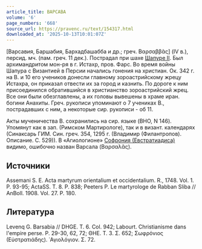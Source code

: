 ```yaml
---
article_title: ВАРСАВА
volume: '6'
page_numbers: '668'
source_url: https://pravenc.ru/text/154317.html
downloaded_at: '2025-10-13T10:01:07Z'
---
```


[Варсавия, Баршабия, Бархадбашабба и др.; греч. Βαρσαββᾶς]
(IV в.), персид. мч. (пам. греч. 11 дек.). Пострадал при шахе [Шапуре II](<https://pravenc.ru/text/Шапур II.html>). Был архимандритом мон-ря в г. Истахр, пров. Фарс. Во время войны Шапура с Византией в Персии начались гонения на христиан. Ок. 342 г. на В. и 10 его учеников донесли главному зороастрийскому жрецу Истахра, он приказал отвести их за город и казнить. По дороге к ним присоединился обратившийся в христианство зороастрийский жрец. Все они были обезглавлены, а их головы вывешены в храме иран. богини Анахиты. Греч. рукописи упоминают о 7 учениках В., пострадавших с ним, а некоторые сир. рукописи - об 11.

Акты мученичества В. сохранились на сир. языке (BHO, N 146). Упомянут как в зап. (Римском Мартирологе), так и в визант. календарях (Синаксарь ГИМ. Син. греч. 354, 1295 г. (Владимир (Филантропов). Описание. С. 529)). В «Агиологионе» [Софрония (Евстратиадиса)](<https://pravenc.ru/text/Софрония (Евстратиадиса).html>) видимо, ошибочно назван Варсала (Βαρσαλᾶς).

## Источники

Assemani S. E. Acta martyrum orientalium et occidentalium. R., 1748. Vol. 1. P. 93-95; ActaSS. T. 8. P. 838; Peeters P. Le martyrologe de Rabban Sliba // AnBoll. 1908. Vol. 27. P. 180.

## Литература

Levenq G. Barsabia // DHGE. T. 6. Col. 942; Labourt. Christianisme dans l'empire perse. P. 29-30, 62, 72; ΘΗΕ. Τ. 3. Σ. 652; Σωφρόνιος (Εὐστρατιάδης). ῾Αγιολόγιον. Σ. 72.
